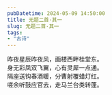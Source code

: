 ```yaml
---
pubDatetime: 2024-05-09 14:50:00
title: 无题二首·其一
slug: 无题二首·其一
tags:
- "古诗"
---
```


昨夜星辰昨夜风，画楼西畔桂堂东。  
身无彩凤双飞翼，心有灵犀一点通。  
隔座送钩春酒暖，分曹射覆蜡灯红。  
嗟余听鼓应官去，走马兰台类转蓬。  
  
